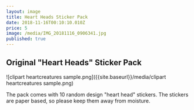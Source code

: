 ```yaml
---
layout: image
title: Heart Heads Sticker Pack
date: 2018-11-16T00:10:10.010Z
price: 5
image: /media/IMG_20181116_0906341.jpg
published: true
---
```


## Original "Heart Heads" Sticker Pack


![clipart heartcreatures sample.png]({{site.baseurl}}/media/clipart heartcreatures sample.png)

The pack comes with 10 random design "heart head" stickers. The stickers are paper based, so please keep them away from moisture.
